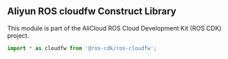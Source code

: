 ## Aliyun ROS cloudfw Construct Library

This module is part of the AliCloud ROS Cloud Development Kit (ROS CDK) project.

```ts
import * as cloudfw from '@ros-cdk/ros-cloudfw';
```